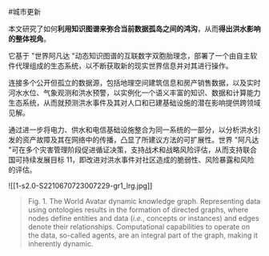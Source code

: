 #城市更新 

本文研究了如何**利用知识图谱来弥合当前数据孤岛之间的鸿沟**，从而**得出洪水影响的整体视角**。

它基于 "世界阿凡达 "动态知识图谱的互联数字双胞胎理念，部署了一个由自主软件代理组成的生态系统，以不断获取新的现实世界信息并对其进行操作。

连接多个公开但孤立的数据源，包括地理空间建筑信息和房产销售数据，以及实时河水水位、气象观测和洪水预警，以实例化一个语义丰富的知识、数据和计算能力生态系统，从而就预测洪水事件及其对人口和已建基础设施的潜在影响提供跨领域见解。

通过进一步将电力、供水和电信基础设施整合为同一系统的一部分，以分析洪水引发的资产故障及其在网络中的传播，凸显了所建议方法的可扩展性。世界 "阿凡达 "可在多个灾害管理阶段促进循证决策，支持战术和战略风险评估，从而支持联合国可持续发展目标 11，即改进对洪水事件对社区造成的脆弱性、风险暴露和风险的评估。

![[1-s2.0-S2210670723007229-gr1_lrg.jpg]]

>Fig. 1. The World Avatar dynamic knowledge graph. Representing data using ontologies results in the formation of directed graphs, where nodes define entities and data (_i.e._, concepts or instances) and edges denote their relationships. Computational capabilities to operate on the data, so-called agents, are an integral part of the graph, making it inherently dynamic.

